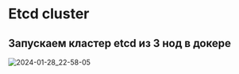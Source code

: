 # Etcd cluster
## Запускаем кластер etcd из 3 нод в докере
![2024-01-28_22-58-05](https://github.com/apa4md/Projects/assets/100156015/4c41b39c-b034-4f3c-82f8-5969df1fedfc)
